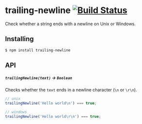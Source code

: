 # trailing-newline [![Build Status](https://travis-ci.org/bendrucker/trailing-newline.svg?branch=master)](https://travis-ci.org/bendrucker/trailing-newline)

Check whether a string ends with a newline on Unix or Windows.

## Installing

```sh
$ npm install trailing-newline
```

## API

##### `trailingNewline(text)` -> `Boolean`

Checks whether the `text` ends in a newline character (`\n` or `\r\n`).

```js
// unix
trailingNewline('Hello world\n') === true;

// windows
trailingNewline('Hello world\r\n') === true;
```
